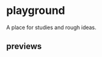 # playground
A place for studies and rough ideas.  
## previews  
<!-- [<img src="20230924_LinesInHoles/outputs/01.png" height = "200" width = "200" >](20230924_LinesInHoles) -->

